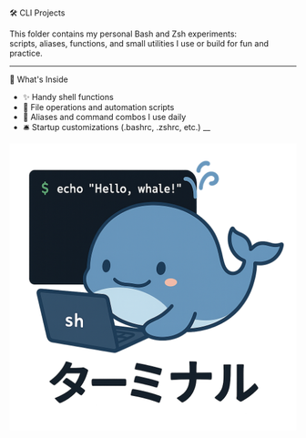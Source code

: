🛠️ CLI Projects

This folder contains my personal Bash and Zsh experiments:  
scripts, aliases, functions, and small utilities I use or build for fun and practice.

___

🐚 What's Inside

- ✨ Handy shell functions
- 📂 File operations and automation scripts
- 🧪 Aliases and command combos I use daily
- 🛎️ Startup customizations (.bashrc, .zshrc, etc.)
__

![Terminal Kujira](../Assets/images/termkujira.png)
